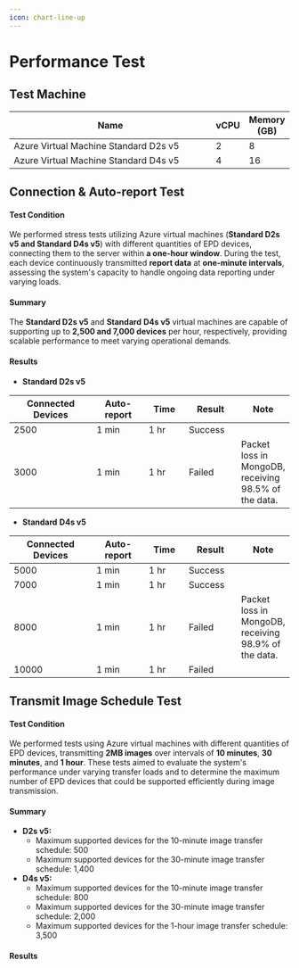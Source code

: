 ```yaml
---
icon: chart-line-up
---
```


# Performance Test

## Test Machine

<table><thead><tr><th width="467">Name</th><th>vCPU</th><th>Memory (GB)</th></tr></thead><tbody><tr><td>Azure Virtual Machine Standard D2s v5</td><td>2</td><td>8</td></tr><tr><td>Azure Virtual Machine Standard D4s v5</td><td>4</td><td>16</td></tr></tbody></table>

## Connection & Auto-report Test

#### Test Condition

We performed stress tests utilizing Azure virtual machines (**Standard D2s v5 and Standard D4s v5**) with different quantities of EPD devices, connecting them to the server within **a one-hour window**. During the test, each device continuously transmitted **report data** at **one-minute intervals**, assessing the system's capacity to handle ongoing data reporting under varying loads.

#### Summary

The **Standard D2s v5** and **Standard** **D4s v5** virtual machines are capable of supporting up to **2,500 and 7,000 devices** per hour, respectively, providing scalable performance to meet varying operational demands.

#### Results

* **Standard D2s v5**

<table><thead><tr><th width="204">Connected Devices</th><th width="123">Auto-report</th><th width="82">Time</th><th width="99">Result</th><th>Note</th></tr></thead><tbody><tr><td>2500</td><td>1 min</td><td>1 hr</td><td>Success</td><td></td></tr><tr><td>3000</td><td>1 min</td><td>1 hr</td><td>Failed</td><td>Packet loss in MongoDB, receiving 98.5% of the data.</td></tr></tbody></table>

* **Standard** **D4s v5**

<table><thead><tr><th width="201">Connected Devices</th><th width="123">Auto-report</th><th width="80">Time</th><th width="99">Result</th><th>Note</th></tr></thead><tbody><tr><td>5000</td><td>1 min</td><td>1 hr</td><td>Success</td><td></td></tr><tr><td>7000</td><td>1 min</td><td>1 hr</td><td>Success</td><td></td></tr><tr><td>8000</td><td>1 min</td><td>1 hr</td><td>Failed</td><td>Packet loss in MongoDB, receiving 98.9% of the data.</td></tr><tr><td>10000</td><td>1 min</td><td>1 hr</td><td>Failed</td><td></td></tr></tbody></table>

## Transmit Image Schedule Test

#### Test Condition

We performed tests using Azure virtual machines with different quantities of EPD devices, transmitting **2MB images** over intervals of **10 minutes**, **30 minutes**, and **1 hour**. These tests aimed to evaluate the system's performance under varying transfer loads and to determine the maximum number of EPD devices that could be supported efficiently during image transmission.

#### Summary

* **D2s v5:**
  * Maximum supported devices for the 10-minute image transfer schedule: 500
  * Maximum supported devices for the 30-minute image transfer schedule: 1,400
* **D4s v5:**
  * Maximum supported devices for the 10-minute image transfer schedule: 800
  * Maximum supported devices for the 30-minute image transfer schedule: 2,000
  * Maximum supported devices for the 1-hour image transfer schedule: 3,500

#### Results

